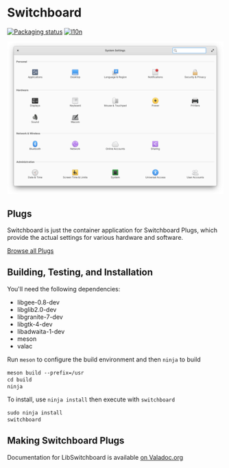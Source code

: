 # Switchboard
[![Packaging status](https://repology.org/badge/tiny-repos/switchboard.svg)](https://repology.org/metapackage/switchboard)
[![l10n](https://l10n.elementary.io/widgets/switchboard/-/svg-badge.svg)](https://l10n.elementary.io/projects/switchboard/?utm_source=widget)

![System Settings Screenshot](data/screenshot.png?raw=true)

## Plugs

Switchboard is just the container application for Switchboard Plugs, which provide the actual settings for various hardware and software.

[Browse all Plugs](https://github.com/elementary?q=switchboard-plug#org-repositories)

## Building, Testing, and Installation

You'll need the following dependencies:

* libgee-0.8-dev
* libglib2.0-dev
* libgranite-7-dev
* libgtk-4-dev
* libadwaita-1-dev
* meson
* valac

Run `meson` to configure the build environment and then `ninja` to build

    meson build --prefix=/usr
    cd build
    ninja

To install, use `ninja install` then execute with `switchboard`

    sudo ninja install
    switchboard

## Making Switchboard Plugs

Documentation for LibSwitchboard is available [on Valadoc.org](https://valadoc.org/switchboard-2.0/Switchboard.Plug.html)
